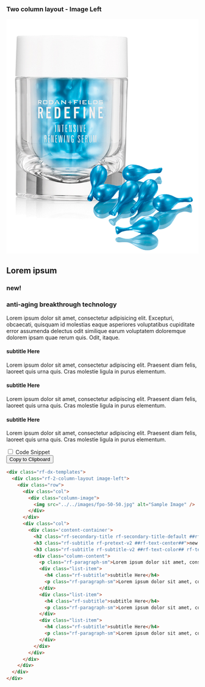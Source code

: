 <section>
<!-- Component: Two column layout - Image Left -->
<article>
  <h3>Two column layout - Image Left</h3>
  <div class="showcase">
    <div class="showcase-item">
      <div class="rf-dx-templates">
        <div class="rf-2-column-layout image-left">
          <div class="row">
            <div class="col">
              <div class="column-image">
                <img src="../../images/fpo-50-50.jpg" alt="Sample Image" /> 
              </div>
            </div>
            <div class="col">
              <div class='content-container'>
                <h2 class="rf-secondary-title rf-secondary-title-default  rf-text-center">Lorem <span class="rf-text-color">ipsum</span></h2>
                <h3 class="rf-subtitle rf-pretext-v2 rf-text-center">new!</h3>
                <h3 class="rf-subtitle rf-subtitle-v2 rf-text-color  rf-text-center">anti-aging breakthrough technology</h3>
                <div class="column-content">
                  <p class="rf-paragraph-sm">Lorem ipsum dolor sit amet, consectetur adipisicing elit. Excepturi, obcaecati, quisquam id molestias eaque asperiores voluptatibus cupiditate error assumenda delectus odit similique earum voluptatem doloremque dolorem ipsam quae rerum quis. Odit, itaque.</p>
                  <div class="list-item">
                    <h4 class="rf-subtitle rf-subtitle-default">subtitle Here</h4>
                    <p class="rf-paragraph-sm">Lorem ipsum dolor sit amet, consectetur adipiscing elit. Praesent diam felis, laoreet quis urna quis. Cras molestie ligula in purus elementum.</p>
                  </div>
                  <div class="list-item">
                    <h4 class="rf-subtitle rf-subtitle-default">subtitle Here</h4>
                    <p class="rf-paragraph-sm">Lorem ipsum dolor sit amet, consectetur adipiscing elit. Praesent diam felis, laoreet quis urna quis. Cras molestie ligula in purus elementum.</p>
                  </div>
                  <div class="list-item">
                    <h4 class="rf-subtitle rf-subtitle-default">subtitle Here</h4>
                    <p class="rf-paragraph-sm">Lorem ipsum dolor sit amet, consectetur adipiscing elit. Praesent diam felis, laoreet quis urna quis. Cras molestie ligula in purus elementum.</p>
                  </div>
                </div>
              </div>
            </div>
          </div>
        </div>
      </div>
    </div>
    <div class="code-snippet">
      <input type="checkbox" id="template2columnType2" name="field" value="option">
      <label for="template2columnType2">Code Snippet</label>
<aside>
<button class="clipboardBtn">Copy to Clipboard</button>

```html
<div class="rf-dx-templates">
  <div class="rf-2-column-layout image-left">
    <div class="row">
      <div class="col">
        <div class="column-image">
          <img src="../../images/fpo-50-50.jpg" alt="Sample Image" /> 
        </div>
      </div>
      <div class="col">
        <div class='content-container'>
          <h2 class="rf-secondary-title rf-secondary-title-default ##rf-text-center##">Lorem <span class="##rf-text-color##">ipsum</span></h2>
          <h3 class="rf-subtitle rf-pretext-v2 ##rf-text-center##">new!</h3>
          <h3 class="rf-subtitle rf-subtitle-v2 ##rf-text-color## rf-text-center">anti-aging breakthrough technology</h3>
          <div class="column-content">
            <p class="rf-paragraph-sm">Lorem ipsum dolor sit amet, consectetur adipisicing elit. Excepturi, obcaecati, quisquam id molestias eaque asperiores voluptatibus cupiditate error assumenda delectus odit similique earum voluptatem doloremque dolorem ipsam quae rerum quis. Odit, itaque.</p>
            <div class="list-item">
              <h4 class="rf-subtitle">subtitle Here</h4>
              <p class="rf-paragraph-sm">Lorem ipsum dolor sit amet, consectetur adipiscing elit. Praesent diam felis, laoreet quis urna quis. Cras molestie ligula in purus elementum.</p>
            </div>
            <div class="list-item">
              <h4 class="rf-subtitle">subtitle Here</h4>
              <p class="rf-paragraph-sm">Lorem ipsum dolor sit amet, consectetur adipiscing elit. Praesent diam felis, laoreet quis urna quis. Cras molestie ligula in purus elementum.</p>
            </div>
            <div class="list-item">
              <h4 class="rf-subtitle">subtitle Here</h4>
              <p class="rf-paragraph-sm">Lorem ipsum dolor sit amet, consectetur adipiscing elit. Praesent diam felis, laoreet quis urna quis. Cras molestie ligula in purus elementum.</p>
            </div>
          </div>
        </div>
      </div>
    </div>
  </div>
</div>
```
</aside>
    </div>
  </div>
</article>
<!-- End component -->
</section>